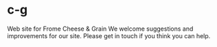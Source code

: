 # c-g

Web site for Frome Cheese &amp; Grain
We welcome suggestions and improvements for our site. Please get in touch if you think you can help.
